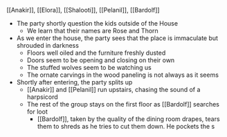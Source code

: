 [[Anakir]], [[Elora]], [[Shalooti]], [[Pelanil]], [[Bardolf]]

- The party shortly question the kids outside of the House
	- We learn that their names are Rose and Thorn
- As we enter the house, the party sees that the place is immaculate but shrouded in darkness
	- Floors well oiled and the furniture freshly dusted
	- Doors seem to be opening and closing on their own
	- The stuffed wolves seem to be watching us
	- The ornate carvings in the wood paneling is not always as it seems
- Shortly after entering, the party splits up
	- [[Anakir]] and [[Pelanil]] run upstairs, chasing the sound of a harpsicord
	- The rest of the group stays on the first floor as [[Bardolf]] searches for loot
		- [[Bardolf]], taken by the quality of the dining room drapes, tears them to shreds as he tries to cut them down. He pockets the s